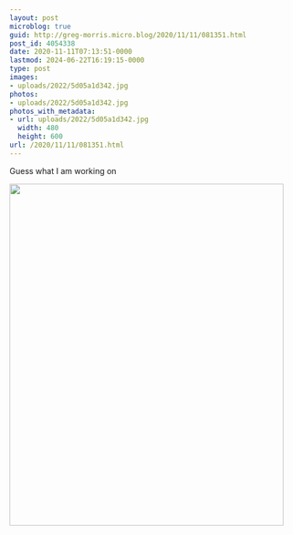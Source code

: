 ```yaml
---
layout: post
microblog: true
guid: http://greg-morris.micro.blog/2020/11/11/081351.html
post_id: 4054338
date: 2020-11-11T07:13:51-0000
lastmod: 2024-06-22T16:19:15-0000
type: post
images:
- uploads/2022/5d05a1d342.jpg
photos:
- uploads/2022/5d05a1d342.jpg
photos_with_metadata:
- url: uploads/2022/5d05a1d342.jpg
  width: 480
  height: 600
url: /2020/11/11/081351.html
---
```

Guess what I am working on

<img src="uploads/2022/5d05a1d342.jpg" width="480" height="600" alt="" />
